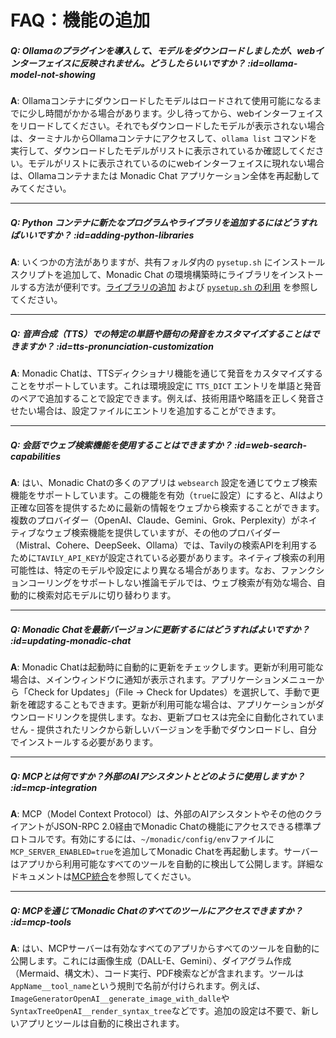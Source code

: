 # FAQ：機能の追加

##### Q: Ollamaのプラグインを導入して、モデルをダウンロードしましたが、webインターフェイスに反映されません。どうしたらいいですか？ :id=ollama-model-not-showing

**A**:  Ollamaコンテナにダウンロードしたモデルはロードされて使用可能になるまでに少し時間がかかる場合があります。少し待ってから、webインターフェイスをリロードしてください。それでもダウンロードしたモデルが表示されない場合は、ターミナルからOllamaコンテナにアクセスして、`ollama list` コマンドを実行して、ダウンロードしたモデルがリストに表示されているか確認してください。モデルがリストに表示されているのにwebインターフェイスに現れない場合は、Ollamaコンテナまたは Monadic Chat アプリケーション全体を再起動してみてください。

---

##### Q: Python コンテナに新たなプログラムやライブラリを追加するにはどうすればいいですか？ :id=adding-python-libraries

**A**: いくつかの方法がありますが、共有フォルダ内の `pysetup.sh` にインストールスクリプトを追加して、Monadic Chat の環境構築時にライブラリをインストールする方法が便利です。[ライブラリの追加](../docker-integration/python-container.md#ライブラリの追加) および [`pysetup.sh` の利用](../docker-integration/python-container.md#pysetupsh-の利用) を参照してください。

---

##### Q: 音声合成（TTS）での特定の単語や語句の発音をカスタマイズすることはできますか？ :id=tts-pronunciation-customization

**A**: Monadic Chatは、TTSディクショナリ機能を通じて発音をカスタマイズすることをサポートしています。これは環境設定に `TTS_DICT` エントリを単語と発音のペアで追加することで設定できます。例えば、技術用語や略語を正しく発音させたい場合は、設定ファイルにエントリを追加することができます。

---

##### Q: 会話でウェブ検索機能を使用することはできますか？ :id=web-search-capabilities

**A**: はい、Monadic Chatの多くのアプリは `websearch` 設定を通じてウェブ検索機能をサポートしています。この機能を有効（`true`に設定）にすると、AIはより正確な回答を提供するために最新の情報をウェブから検索することができます。複数のプロバイダー（OpenAI、Claude、Gemini、Grok、Perplexity）がネイティブなウェブ検索機能を提供していますが、その他のプロバイダー（Mistral、Cohere、DeepSeek、Ollama）では、Tavilyの検索APIを利用するために`TAVILY_API_KEY`が設定されている必要があります。ネイティブ検索の利用可能性は、特定のモデルや設定により異なる場合があります。なお、ファンクションコーリングをサポートしない推論モデルでは、ウェブ検索が有効な場合、自動的に検索対応モデルに切り替わります。

---

##### Q: Monadic Chatを最新バージョンに更新するにはどうすればよいですか？ :id=updating-monadic-chat

**A**: Monadic Chatは起動時に自動的に更新をチェックします。更新が利用可能な場合は、メインウィンドウに通知が表示されます。アプリケーションメニューから「Check for Updates」（File → Check for Updates）を選択して、手動で更新を確認することもできます。更新が利用可能な場合は、アプリケーションがダウンロードリンクを提供します。なお、更新プロセスは完全に自動化されていません - 提供されたリンクから新しいバージョンを手動でダウンロードし、自分でインストールする必要があります。

---

##### Q: MCPとは何ですか？外部のAIアシスタントとどのように使用しますか？ :id=mcp-integration

**A**: MCP（Model Context Protocol）は、外部のAIアシスタントやその他のクライアントがJSON-RPC 2.0経由でMonadic Chatの機能にアクセスできる標準プロトコルです。有効にするには、`~/monadic/config/env`ファイルに`MCP_SERVER_ENABLED=true`を追加してMonadic Chatを再起動します。サーバーはアプリから利用可能なすべてのツールを自動的に検出して公開します。詳細なドキュメントは[MCP統合](/ja/advanced-topics/mcp-integration.md)を参照してください。

---

##### Q: MCPを通じてMonadic Chatのすべてのツールにアクセスできますか？ :id=mcp-tools

**A**: はい、MCPサーバーは有効なすべてのアプリからすべてのツールを自動的に公開します。これには画像生成（DALL-E、Gemini）、ダイアグラム作成（Mermaid、構文木）、コード実行、PDF検索などが含まれます。ツールは`AppName__tool_name`という規則で名前が付けられます。例えば、`ImageGeneratorOpenAI__generate_image_with_dalle`や`SyntaxTreeOpenAI__render_syntax_tree`などです。追加の設定は不要で、新しいアプリとツールは自動的に検出されます。